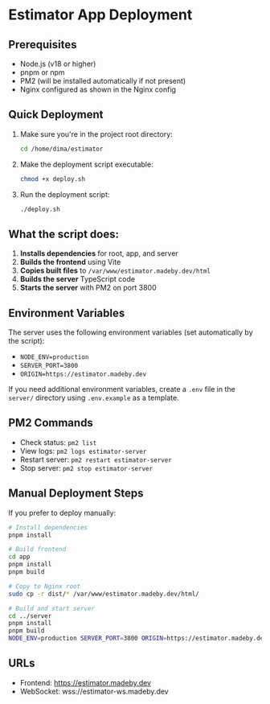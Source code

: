 # Estimator App Deployment

## Prerequisites

- Node.js (v18 or higher)
- pnpm or npm
- PM2 (will be installed automatically if not present)
- Nginx configured as shown in the Nginx config

## Quick Deployment

1. Make sure you're in the project root directory:
   ```bash
   cd /home/dima/estimator
   ```

2. Make the deployment script executable:
   ```bash
   chmod +x deploy.sh
   ```

3. Run the deployment script:
   ```bash
   ./deploy.sh
   ```

## What the script does:

1. **Installs dependencies** for root, app, and server
2. **Builds the frontend** using Vite
3. **Copies built files** to `/var/www/estimator.madeby.dev/html`
4. **Builds the server** TypeScript code
5. **Starts the server** with PM2 on port 3800

## Environment Variables

The server uses the following environment variables (set automatically by the script):
- `NODE_ENV=production`
- `SERVER_PORT=3800`
- `ORIGIN=https://estimator.madeby.dev`

If you need additional environment variables, create a `.env` file in the `server/` directory using `.env.example` as a template.

## PM2 Commands

- Check status: `pm2 list`
- View logs: `pm2 logs estimator-server`
- Restart server: `pm2 restart estimator-server`
- Stop server: `pm2 stop estimator-server`

## Manual Deployment Steps

If you prefer to deploy manually:

```bash
# Install dependencies
pnpm install

# Build frontend
cd app
pnpm install
pnpm build

# Copy to Nginx root
sudo cp -r dist/* /var/www/estimator.madeby.dev/html/

# Build and start server
cd ../server
pnpm install
pnpm build
NODE_ENV=production SERVER_PORT=3800 ORIGIN=https://estimator.madeby.dev pm2 start dist/index.js --name estimator-server
```

## URLs

- Frontend: https://estimator.madeby.dev
- WebSocket: wss://estimator-ws.madeby.dev